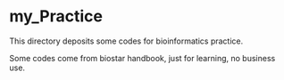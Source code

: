 # my_Practice
This directory deposits some codes for bioinformatics practice.

Some codes come from biostar handbook, just for learning, no business use.
